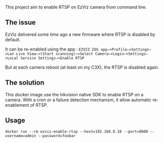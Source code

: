 This project aim to enable RTSP on EzViz camera from command line.

The issue
---
EzViz delivered some time ago a new firmware where RTSP is disabled by default.

It can be re-enabled using the app :
`EZVIZ IOS app–>Profile–>Settings–>Lan Live View–>(Start scanning)–>Select Camera–>Login–>Settings–>Local Service Settings–>Enable RTSP`

But at each camera reboot (at least on my C3X), the RTSP is disabled again.

The solution
---
This docker image use the hikvision native SDK to enable RTSP on a camera.
With a cron or a failure detection mechanism, it allow automatic re-enablement of RTSP.

Usage
---
`docker run --rm ezviz-enable-rtsp --host=192.168.0.10 --port=8000 --username=admin --password=foobar`
